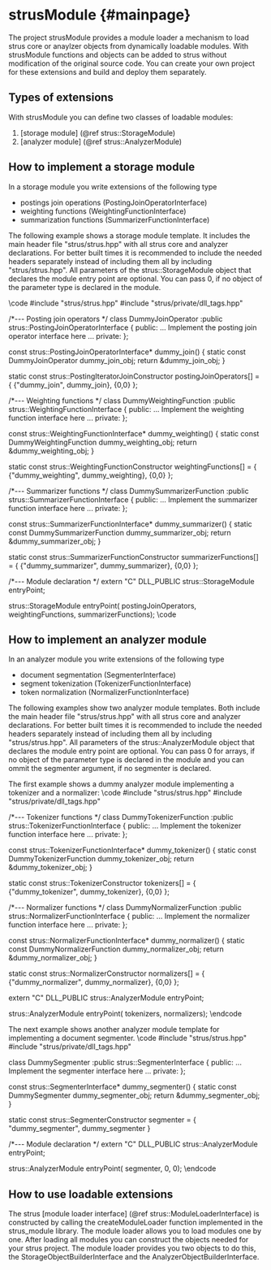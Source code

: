 strusModule	 {#mainpage}
===========

The project strusModule provides a module loader a mechanism to load strus core or anaylzer 
objects from dynamically loadable modules. With strusModule functions and objects 
can be added to strus without modification of the original source code.
You can create your own project for these extensions and build and deploy them separately.

Types of extensions
-------------------
With strusModule you can define two classes of loadable modules:
1. [storage module] (@ref strus::StorageModule)
2. [analyzer module] (@ref strus::AnalyzerModule)

How to implement a storage module
---------------------------------
In a storage module you write extensions of the following type
* postings join operations (PostingJoinOperatorInterface)
* weighting functions (WeightingFunctionInterface)
* summarization functions (SummarizerFunctionInterface)

The following example shows a storage module template.
It includes the main header file "strus/strus.hpp" with all strus
core and analyzer declarations. For better built times it is 
recommended to include the needed headers separately instead of including 
them all by including "strus/strus.hpp". All parameters of the
strus::StorageModule object that declares the module entry point are
optional. You can pass 0, if no object of the parameter type is declared
in the module.

\code
#include "strus/strus.hpp"
#include "strus/private/dll_tags.hpp"

/*--- Posting join operators */
class DummyJoinOperator
	:public strus::PostingJoinOperatorInterface
{
public:
	... Implement the posting join operator interface here ...
private:
};

const strus::PostingJoinOperatorInterface* dummy_join()
{
	static const DummyJoinOperator dummy_join_obj;
	return &dummy_join_obj;
}

static const strus::PostingIteratorJoinConstructor postingJoinOperators[] =
{
	{"dummy_join", dummy_join},
	{0,0}
};

/*--- Weighting functions */
class DummyWeightingFunction
	:public strus::WeightingFunctionInterface
{
public:
	... Implement the weighting function interface here ...
private:
};

const strus::WeightingFunctionInterface* dummy_weighting()
{
	static const DummyWeightingFunction dummy_weighting_obj;
	return &dummy_weighting_obj;
}

static const strus::WeightingFunctionConstructor weightingFunctions[] =
{
	{"dummy_weighting", dummy_weighting},
	{0,0}
};


/*--- Summarizer functions */
class DummySummarizerFunction
	:public strus::SummarizerFunctionInterface
{
public:
	... Implement the summarizer function interface here ...
private:
};

const strus::SummarizerFunctionInterface* dummy_summarizer()
{
	static const DummySummarizerFunction dummy_summarizer_obj;
	return &dummy_summarizer_obj;
}

static const strus::SummarizerFunctionConstructor summarizerFunctions[] =
{
	{"dummy_summarizer", dummy_summarizer},
	{0,0}
};


/*--- Module declaration */
extern "C" DLL_PUBLIC strus::StorageModule entryPoint;

strus::StorageModule entryPoint( postingJoinOperators, weightingFunctions, summarizerFunctions);
\code


How to implement an analyzer module
---------------------------------
In an analyzer module you write extensions of the following type
* document segmentation (SegmenterInterface)
* segment tokenization (TokenizerFunctionInterface)
* token normalization (NormalizerFunctionInterface)

The following examples show two analyzer module templates.
Both include the main header file "strus/strus.hpp" with all strus
core and analyzer declarations. For better built times it is 
recommended to include the needed headers separately instead of including 
them all by including "strus/strus.hpp". All parameters of the
strus::AnalyzerModule object that declares the module entry point are
optional. You can pass 0 for arrays, if no object of the parameter type is declared
in the module and you can ommit the segmenter argument, if no segmenter is declared.

The first example shows a dummy analyzer module implementing a tokenizer and
a normalizer:
\code
#include "strus/strus.hpp"
#include "strus/private/dll_tags.hpp"

/*--- Tokenizer functions */
class DummyTokenizerFunction
	:public strus::TokenizerFunctionInterface
{
public:
	... Implement the tokenizer function interface here ...
private:
};

const strus::TokenizerFunctionInterface* dummy_tokenizer()
{
	static const DummyTokenizerFunction dummy_tokenizer_obj;
	return &dummy_tokenizer_obj;
}

static const strus::TokenizerConstructor tokenizers[] =
{
	{"dummy_tokenizer", dummy_tokenizer},
	{0,0}
};


/*--- Normalizer functions */
class DummyNormalizerFunction
	:public strus::NormalizerFunctionInterface
{
public:
	... Implement the normalizer function interface here ...
private:
};

const strus::NormalizerFunctionInterface* dummy_normalizer()
{
	static const DummyNormalizerFunction dummy_normalizer_obj;
	return &dummy_normalizer_obj;
}

static const strus::NormalizerConstructor normalizers[] =
{
	{"dummy_normalizer", dummy_normalizer},
	{0,0}
};

extern "C" DLL_PUBLIC strus::AnalyzerModule entryPoint;

strus::AnalyzerModule entryPoint( tokenizers, normalizers);
\endcode


The next example shows another analyzer module template for implementing a document segmenter.
\code
#include "strus/strus.hpp"
#include "strus/private/dll_tags.hpp"

class DummySegmenter
	:public strus::SegmenterInterface
{
public:
	... Implement the segmenter interface here ...
private:
};	

const strus::SegmenterInterface* dummy_segmenter()
{
	static const DummySegmenter dummy_segmenter_obj;
	return &dummy_segmenter_obj;
}

static const strus::SegmenterConstructor segmenter =
{
	"dummy_segmenter", dummy_segmenter
}


/*--- Module declaration */
extern "C" DLL_PUBLIC strus::AnalyzerModule entryPoint;

strus::AnalyzerModule entryPoint( segmenter, 0, 0);
\endcode


How to use loadable extensions
------------------------------
The strus [module loader interface] (@ref strus::ModuleLoaderInterface) is constructed by
calling the createModuleLoader function implemented in the strus_module library.
The module loader allows you to load modules one by one. After loading all modules you can
construct the objects needed for your strus project. The module loader provides you two
objects to do this, the StorageObjectBuilderInterface and the AnalyzerObjectBuilderInterface.




